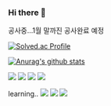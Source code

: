 ### Hi there 👋

<!--
**changsub214/changsub214** is a ✨ _special_ ✨ repository because its `README.md` (this file) appears on your GitHub profile.


Here are some ideas to get you started:

- 🔭 I’m currently working on ...
- 🌱 I’m currently learning ...
- 👯 I’m looking to collaborate on ...
- 🤔 I’m looking for help with ...
- 💬 Ask me about ...
- 📫 How to reach me: ...
- 😄 Pronouns: ...
- ⚡ Fun fact: ...
-->


공사중...1월 말까진 공사완료 예정

[![Solved.ac Profile](http://mazassumnida.wtf/api/v2/generate_badge?boj=changsub00)](https://solved.ac/changsub00/)

[![Anurag's github stats](https://github-readme-stats.vercel.app/api?username=changsub214&show_icons=true&theme=github_dark)](https://github.com/changsub214/github-readme-stats)


<img src="https://img.shields.io/badge/Java-007396?style=flat-square&logo=Java&logoColor=white"> <img src="https://img.shields.io/badge/Python-3776AB?style=flat-square&logo=Python&logoColor=white"> <img src="https://img.shields.io/badge/C-A8B9CC?style=flat-sqaure&logo=c&logoColor=white"> 
<img src="https://img.shields.io/badge/Wireshark-1679A7?style=flat-sqaure&logo=Wireshark&logoColor=white">


learning..
<img src="https://img.shields.io/badge/Node.js-339933?style=flat-sqaure&logo=Node.js&logoColor=white">
<img src="https://img.shields.io/badge/Amazon AWS-232F3E?style=flat-sqaure&logo=Amazon AWS&logoColor=white">
<img src="https://img.shields.io/badge/MySQL-4479A1?style=flat-sqaure&logo=MySQL&logoColor=white">
